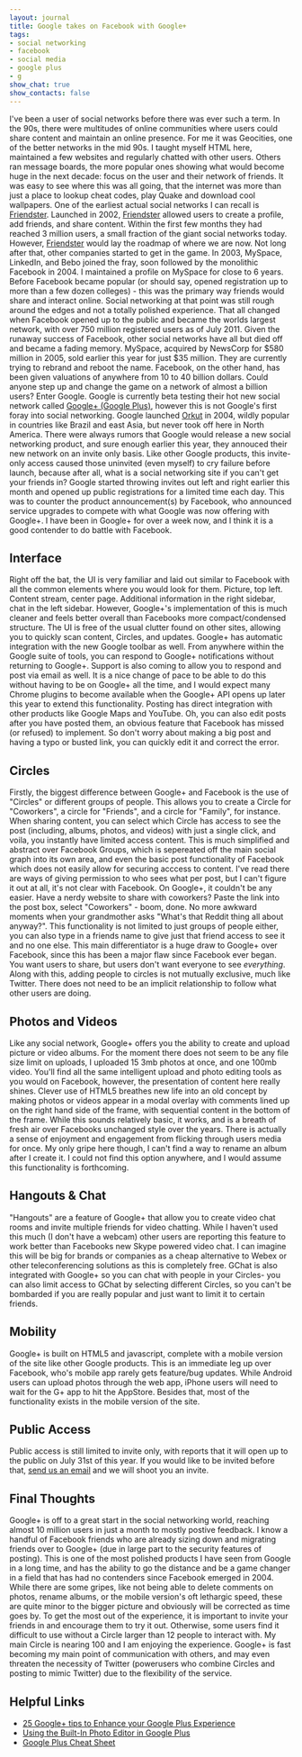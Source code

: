 ```yaml
---
layout: journal
title: Google takes on Facebook with Google+
tags: 
- social networking
- facebook
- social media
- google plus
- g
show_chat: true
show_contacts: false
---
```


I've been a user of social networks before there was ever such a term.  In the 90s, there were multitudes of online communities where users could share content and maintain an online presence. For me it was Geocities, one of the better networks in the mid 90s. I taught myself HTML here, maintained a few websites and regularly chatted with other users. Others ran message boards, the more popular ones showing what would become huge in the next decade: focus on the user and their network of friends. It was easy to see where this was all going, that the internet was more than just a place to lookup cheat codes, play Quake and download cool wallpapers.  One of the earliest actual social networks I can recall is <a href="http://en.wikipedia.org/wiki/Friendster" target="_blank">Friendster</a>. Launched in 2002, <a href="http://en.wikipedia.org/wiki/Friendster" target="_blank">Friendster</a> allowed users to create a profile, add friends, and share content. Within the first few months they had reached 3 million users, a small fraction of the giant social networks today. However, <a href="http://en.wikipedia.org/wiki/Friendster" target="_blank">Friendster</a> would lay the roadmap of where we are now.  Not long after that, other companies started to get in the game. In 2003, MySpace, LinkedIn, and Bebo joined the fray, soon followed by the monolithic Facebook in 2004.  I maintained a profile on MySpace for close to 6 years. Before Facebook became popular (or should say, opened registration up to more than a few dozen colleges) - this was the primary way friends would share and interact online. Social networking at that point was still rough around the edges and not a totally polished experience. That all changed when Facebook opened up to the public and became the worlds largest network, with over 750 million registered users as of July 2011.  Given the runaway success of Facebook, other social networks have all but died off and became a fading memory. MySpace, acquired by NewsCorp for $580 million in 2005, sold earlier this year for just $35 million. They are currently trying to rebrand and reboot the name. Facebook, on the other hand, has been given valuations of anywhere from 10 to 40 billion dollars. Could anyone step up and change the game on a network of almost a billion users?  Enter Google. Google is currently beta testing their hot new social network called <a href="https://plus.google.com" target="_blank">Google+ (Google Plus)</a>, however this is not Google's first foray into social networking. Google launched <a href="http://en.wikipedia.org/wiki/Orkut" target="_blank">Orkut</a> in 2004, wildly popular in countries like Brazil and east Asia, but never took off here in North America. There were always rumors that Google would release a new social networking product, and sure enough earlier this year, they annouced their new network on an invite only basis. Like other Google products, this invite-only access caused those uninvited (even myself) to cry failure before launch, because after all, what is a social networking site if you can't get your friends in?  Google started throwing invites out left and right earlier this month and opened up public registrations for a limited time each day. This was to counter the product announcement(s) by Facebook, who announced service upgrades to compete with what Google was now offering with Google+. I have been in Google+ for over a week now, and I think it is a good contender to do battle with Facebook. <h2>Interface</h2>  Right off the bat, the UI is very familiar and laid out similar to Facebook with all the common elements where you would look for them. Picture, top left. Content stream, center page. Additional information in the right sidebar, chat in the left sidebar. However, Google+'s implementation of this is much cleaner and feels better overall than Facebooks more compact/condensed structure. The UI is free of the usual clutter found on other sites, allowing you to quickly scan content, Circles, and updates.  Google+ has automatic integration with the new Google toolbar as well. From anywhere within the Google suite of tools, you can respond to Google+ notifications without returning to Google+. Support is also coming to allow you to respond and post via email as well. It is a nice change of pace to be able to do this without having to be on Google+ all the time, and I would expect many Chrome plugins to become available when the Google+ API opens up later this year to extend this functionality.  Posting has direct integration with other products like Google Maps and YouTube. Oh, you can also edit posts after you have posted them, an obvious feature that Facebook has missed (or refused) to implement. So don't worry about making a big post and having a typo or busted link, you can quickly edit it and correct the error. <h2>Circles</h2>  Firstly, the biggest difference between Google+ and Facebook is the use of "Circles" or different groups of people. This allows you to create a Circle for "Coworkers", a circle for "Friends", and a circle for "Family", for instance. When sharing content, you can select which Circle has access to see the post (including, albums, photos, and videos) with just a single click, and voila, you instantly have limited access content. This is much simplified and abstract over Facebook Groups, which is sepereated off the main social graph into its own area, and even the basic post functionality of Facebook which does not easily allow for securing acccess to content. I've read there are ways of giving permission to who sees what per post, but I can't figure it out at all, it's not clear with Facebook. On Google+, it couldn't be any easier. Have a nerdy website to share with coworkers? Paste the link into the post box, select "Coworkers" - boom, done. No more awkward moments when your grandmother asks "What's that Reddit thing all about anyway?".  This functionality is not limited to just groups of people either, you can also type in a friends name to give just that friend access to see it and no one else. This main differentiator is a huge draw to Google+ over Facebook, since this has been a major flaw since Facebook ever began. You want users to share, but users don't want everyone to see <em>everything</em>. Along with this, adding people to circles is not mutually exclusive, much like Twitter. There does not need to be an implicit relationship to follow what other users are doing. <h2>Photos and Videos</h2>  Like any social network, Google+ offers you the ability to create and upload picture or video albums. For the moment there does not seem to be any file size limit on uploads, I uploaded 15 3mb photos at once, and one 100mb video. You'll find all the same intelligent upload and photo editing tools as you would on Facebook, however, the presentation of content here really shines. Clever use of HTML5 breathes new life into an old concept by making photos or videos appear in a modal overlay with comments lined up on the right hand side of the frame, with sequential content in the bottom of the frame. While this sounds relatively basic, it works, and is a breath of fresh air over Facebooks unchanged style over the years. There is actually a sense of enjoyment and engagement from flicking through users media for once. My only gripe here though, I can't find a way to rename an album after I create it. I could not find this option anywhere, and I would assume this functionality is forthcoming. <h2>Hangouts &amp; Chat</h2> "Hangouts" are a feature of Google+ that allow you to create video chat rooms and invite multiple friends for video chatting. While I haven't used this much (I don't have a webcam) other users are reporting this feature to work better than Facebooks new Skype powered video chat. I can imagine this will be big for brands or companies as a cheap alternative to Webex or other teleconferencing solutions as this is completely free. GChat is also integrated with Google+ so you can chat with people in your Circles- you can also limit access to GChat by selecting different Circles, so you can't be bombarded if you are really popular and just want to limit it to certain friends. <h2>Mobility</h2> Google+ is built on HTML5 and javascript, complete with a mobile version of the site like other Google products. This is an immediate leg up over Facebook, who's mobile app rarely gets feature/bug updates. While Android users can upload photos through the web app, iPhone users will need to wait for the G+ app to hit the AppStore. Besides that, most of the functionality exists in the mobile version of the site. <h2>Public Access</h2> Public access is still limited to invite only, with reports that it will open up to the public on July 31st of this year. If you would like to be invited before that, <a href="/contact-us.htm">send us an email</a> and we will shoot you an invite. <h2>Final Thoughts</h2> Google+ is off to a great start in the social networking world, reaching almost 10 million users in just a month to mostly postive feedback. I know a handful of Facebook friends who are already sizing down and migrating friends over to Google+ (due in large part to the security features of posting). This is one of the most polished products I have seen from Google in a long time, and has the ability to go the distance and be a game changer in a field that has had no contenders since Facebook emerged in 2004. While there are some gripes, like not being able to delete comments on photos, rename albums, or the mobile version's oft lethargic speed, these are quite minor to the bigger picture and obviously will be corrected as time goes by. To get the most out of the experience, it is important to invite your friends in and encourage them to try it out. Otherwise, some users find it difficult to use without a Circle larger than 12 people to interact with. My main Circle is nearing 100 and I am enjoying the experience. Google+ is fast becoming my main point of communication with others, and may even threaten the necessity of Twitter (powerusers who combine Circles and posting to mimic Twitter) due to the flexibility of the service. <h2>Helpful Links</h2><ul>
<li><a href="http://webtrickz.com/20-google-tips-to-enhance-your-google-plus-experience/" target="_blank">25 Google+ tips to Enhance your Google Plus Experience</a></li>
<li><a href="http://webtrickz.com/why-the-built-in-photo-editor-on-google-rocks/" target="_blank">Using the Built-In Photo Editor in Google Plus</a></li>
<li><a href="https://lh5.googleusercontent.com/-EA38qOrc8_4/Thm4iyghvxI/AAAAAAAAAE8/eOA3Vvy3BBA/GooglePlusCheatSheet.jpg" target="_blank">Google Plus Cheat Sheet</a></li>
</ul>